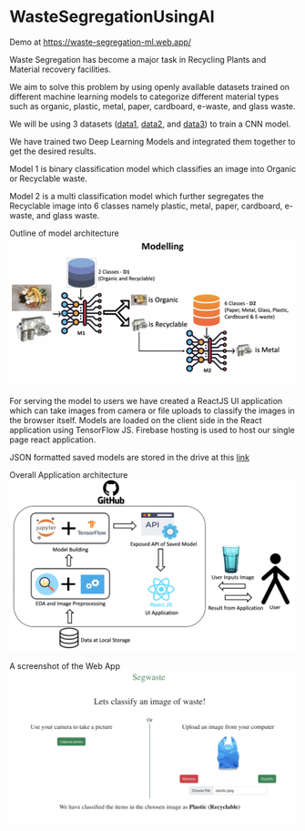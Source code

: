 # WasteSegregationUsingAI

Demo at https://waste-segregation-ml.web.app/

Waste Segregation has become a major task in Recycling Plants and Material recovery facilities.

We aim to solve this problem by using openly available datasets trained on different machine learning models to categorize different material types such as organic, plastic, metal, paper, cardboard, e-waste, and glass waste.

We will be using 3 datasets ([data1](https://www.kaggle.com/datasets/techsash/waste-classification-data), [data2](https://github.com/garythung/trashnet), and [data3](https://github.com/nikhilvenkatkumsetty/TrashBox)) to train a CNN model.

We have trained two Deep Learning Models and integrated them together to get the desired results.

Model 1 is binary classification model which classifies an image into Organic or Recyclable waste.

Model 2 is a multi classification model which further segregates the Recyclable image into 6 classes namely plastic, metal, paper, cardboard, e-waste, and glass waste.

Outline of model architecture
![Model Architecture](./assets/Model%20arch.png)

For serving the model to users we have created a ReactJS UI application which can take images from camera or file uploads to classify the images in the browser itself. Models are loaded on the client side in the React application using TensorFlow JS. Firebase hosting is used to host our single page react application.

JSON formatted saved models are stored in the drive at this [link](https://drive.google.com/file/d/1PqHKeyZ96IhzvuQCKxVJGJnBhNlZWIda/view?usp=sharing)

Overall Application architecture
![Model Architecture](./assets/whole%20architecture.png)

A screenshot of the Web App
![Model Architecture](./assets/Web%20UI.png)
